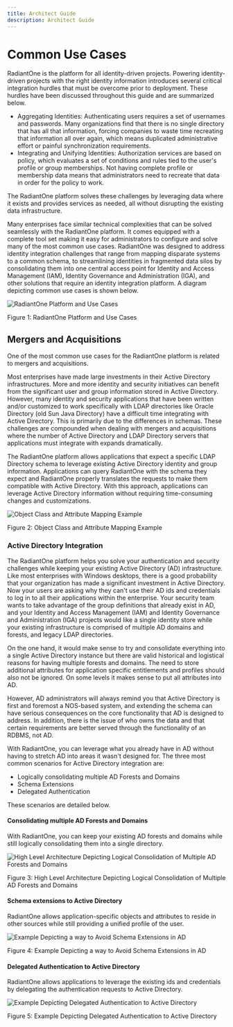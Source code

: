 ```yaml
---
title: Architect Guide
description: Architect Guide
---
```


# Common Use Cases

RadiantOne is the platform for all identity-driven projects. Powering identity-driven projects with the right identity information introduces several critical integration hurdles that must be overcome prior to deployment. These hurdles have been discussed throughout this guide and are summarized below.

- Aggregating Identities: Authenticating users requires a set of usernames and passwords. Many organizations find that there is no single directory that has all that information, forcing companies to waste time recreating that information all over again, which means duplicated administrative effort or painful synchronization requirements.
- Integrating and Unifying Identities: Authorization services are based on policy, which evaluates a set of conditions and rules tied to the user's profile or group memberships. Not having complete profile or membership data means that administrators need to recreate that data in order for the policy to work.

The RadiantOne platform solves these challenges by leveraging data where it exists and provides services as needed, all without disrupting the existing data infrastructure.

Many enterprises face similar technical complexities that can be solved seamlessly with the RadiantOne platform. It comes equipped with a complete tool set making it easy for administrators to configure and solve many of the most common use cases. RadiantOne was designed to address identity integration challenges that range from mapping disparate systems to a common schema, to streamlining identities in fragmented data silos by consolidating them into one central access point for Identity and Access Management (IAM), Identity Governance and Administration (IGA), and other solutions that require an identity integration platform. A diagram depicting common use cases is shown below.

![RadiantOne Platform and Use Cases](Media/Image4.1.jpg)

Figure 1: RadiantOne Platform and Use Cases

## Mergers and Acquisitions

One of the most common use cases for the RadiantOne platform is related to mergers and acquisitions.

Most enterprises have made large investments in their Active Directory infrastructures. More and more identity and security initiatives can benefit from the significant user and group information stored in Active Directory. However, many identity and security applications that have been written and/or customized to work specifically with LDAP directories like Oracle Directory (old Sun Java Directory) have a difficult time integrating with Active Directory. This is primarily due to the differences in schemas. These challenges are compounded when dealing with mergers and acquisitions where the number of Active Directory and LDAP Directory servers that applications must integrate with expands dramatically.

The RadiantOne platform allows applications that expect a specific LDAP Directory schema to leverage existing Active Directory identity and group information. Applications can query RadiantOne with the schema they expect and RadiantOne properly translates the requests to make them compatible with Active Directory. With this approach, applications can leverage Active Directory information without requiring time-consuming changes and customizations.

![Object Class and Attribute Mapping Example](Media/Image4.2.jpg)

Figure 2: Object Class and Attribute Mapping Example

### Active Directory Integration

The RadiantOne platform helps you solve your authentication and security challenges while keeping your existing Active Directory (AD) infrastructure. Like most enterprises with Windows desktops, there is a good probability that your organization has made a significant investment in Active Directory. Now your users are asking why they can't use their AD ids and credentials to log in to all their applications within the enterprise. Your security team wants to take advantage of the group definitions that already exist in AD, and your Identity and Access Management (IAM) and Identity Governance and Administration (IGA) projects would like a single identity store while your existing infrastructure is comprised of multiple AD domains and forests, and legacy LDAP directories.

On the one hand, it would make sense to try and consolidate everything into a single Active Directory instance but there are valid historical and logistical reasons for having multiple forests and domains. The need to store additional attributes for application specific entitlements and profiles should also not be ignored. On some levels it makes sense to put all attributes into AD.

However, AD administrators will always remind you that Active Directory is first and foremost a NOS-based system, and extending the schema can have serious consequences on the core functionality that AD is designed to address. In addition, there is the issue of who owns the data and that certain requirements are better served through the functionality of an RDBMS, not AD.

With RadiantOne, you can leverage what you already have in AD without having to stretch AD into areas it wasn't designed for. The three most common scenarios for Active Directory integration are:

- Logically consolidating multiple AD Forests and Domains
- Schema Extensions
- Delegated Authentication

These scenarios are detailed below.

#### Consolidating multiple AD Forests and Domains

With RadiantOne, you can keep your existing AD forests and domains while still logically consolidating them into a single directory.

![High Level Architecture Depicting Logical Consolidation of Multiple AD Forests and Domains](Media/Image4.3.jpg)

Figure 3: High Level Architecture Depicting Logical Consolidation of Multiple AD Forests and Domains

#### Schema extensions to Active Directory

RadiantOne allows application-specific objects and attributes to reside in other sources while
still providing a unified profile of the user.

![Example Depicting a way to Avoid Schema Extensions in AD](Media/Image4.4.jpg)

Figure 4: Example Depicting a way to Avoid Schema Extensions in AD

#### Delegated Authentication to Active Directory

RadiantOne allows applications to leverage the existing ids and credentials by delegating the authentication requests to Active Directory.

![Example Depicting Delegated Authentication to Active Directory](Media/Image4.5.jpg)

Figure 5: Example Depicting Delegated Authentication to Active Directory
